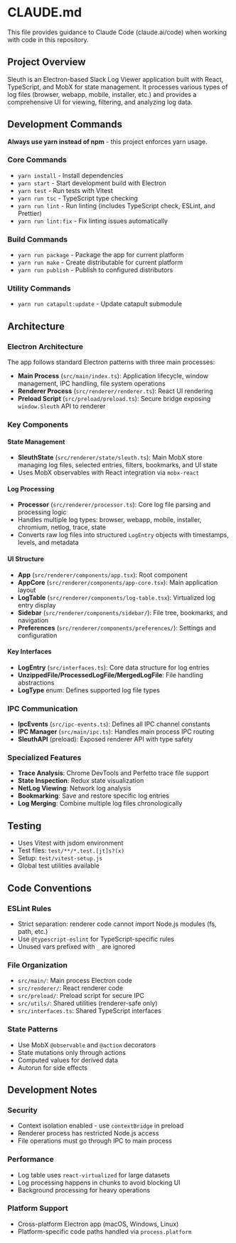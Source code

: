# CLAUDE.md

This file provides guidance to Claude Code (claude.ai/code) when working with code in this repository.

## Project Overview

Sleuth is an Electron-based Slack Log Viewer application built with React, TypeScript, and MobX for state management. It processes various types of log files (browser, webapp, mobile, installer, etc.) and provides a comprehensive UI for viewing, filtering, and analyzing log data.

## Development Commands

**Always use yarn instead of npm** - this project enforces yarn usage.

### Core Commands

- `yarn install` - Install dependencies
- `yarn start` - Start development build with Electron
- `yarn test` - Run tests with Vitest
- `yarn run tsc` - TypeScript type checking
- `yarn run lint` - Run linting (includes TypeScript check, ESLint, and Prettier)
- `yarn run lint:fix` - Fix linting issues automatically

### Build Commands

- `yarn run package` - Package the app for current platform
- `yarn run make` - Create distributable for current platform
- `yarn run publish` - Publish to configured distributors

### Utility Commands

- `yarn run catapult:update` - Update catapult submodule

## Architecture

### Electron Architecture

The app follows standard Electron patterns with three main processes:

- **Main Process** (`src/main/index.ts`): Application lifecycle, window management, IPC handling, file system operations
- **Renderer Process** (`src/renderer/renderer.ts`): React UI rendering
- **Preload Script** (`src/preload/preload.ts`): Secure bridge exposing `window.Sleuth` API to renderer

### Key Components

#### State Management

- **SleuthState** (`src/renderer/state/sleuth.ts`): Main MobX store managing log files, selected entries, filters, bookmarks, and UI state
- Uses MobX observables with React integration via `mobx-react`

#### Log Processing

- **Processor** (`src/renderer/processor.ts`): Core log file parsing and processing logic
- Handles multiple log types: browser, webapp, mobile, installer, chromium, netlog, trace, state
- Converts raw log files into structured `LogEntry` objects with timestamps, levels, and metadata

#### UI Structure

- **App** (`src/renderer/components/app.tsx`): Root component
- **AppCore** (`src/renderer/components/app-core.tsx`): Main application layout
- **LogTable** (`src/renderer/components/log-table.tsx`): Virtualized log entry display
- **Sidebar** (`src/renderer/components/sidebar/`): File tree, bookmarks, and navigation
- **Preferences** (`src/renderer/components/preferences/`): Settings and configuration

#### Key Interfaces

- **LogEntry** (`src/interfaces.ts`): Core data structure for log entries
- **UnzippedFile/ProcessedLogFile/MergedLogFile**: File handling abstractions
- **LogType** enum: Defines supported log file types

### IPC Communication

- **IpcEvents** (`src/ipc-events.ts`): Defines all IPC channel constants
- **IPC Manager** (`src/main/ipc.ts`): Handles main process IPC routing
- **SleuthAPI** (preload): Exposed renderer API with type safety

### Specialized Features

- **Trace Analysis**: Chrome DevTools and Perfetto trace file support
- **State Inspection**: Redux state visualization
- **NetLog Viewing**: Network log analysis
- **Bookmarking**: Save and restore specific log entries
- **Log Merging**: Combine multiple log files chronologically

## Testing

- Uses Vitest with jsdom environment
- Test files: `test/**/*.test.[jt]s?(x)`
- Setup: `test/vitest-setup.js`
- Global test utilities available

## Code Conventions

### ESLint Rules

- Strict separation: renderer code cannot import Node.js modules (fs, path, etc.)
- Use `@typescript-eslint` for TypeScript-specific rules
- Unused vars prefixed with `_` are ignored

### File Organization

- `src/main/`: Main process Electron code
- `src/renderer/`: React renderer code
- `src/preload/`: Preload script for secure IPC
- `src/utils/`: Shared utilities (renderer-safe only)
- `src/interfaces.ts`: Shared TypeScript interfaces

### State Patterns

- Use MobX `@observable` and `@action` decorators
- State mutations only through actions
- Computed values for derived data
- Autorun for side effects

## Development Notes

### Security

- Context isolation enabled - use `contextBridge` in preload
- Renderer process has restricted Node.js access
- File operations must go through IPC to main process

### Performance

- Log table uses `react-virtualized` for large datasets
- Log processing happens in chunks to avoid blocking UI
- Background processing for heavy operations

### Platform Support

- Cross-platform Electron app (macOS, Windows, Linux)
- Platform-specific code paths handled via `process.platform`
